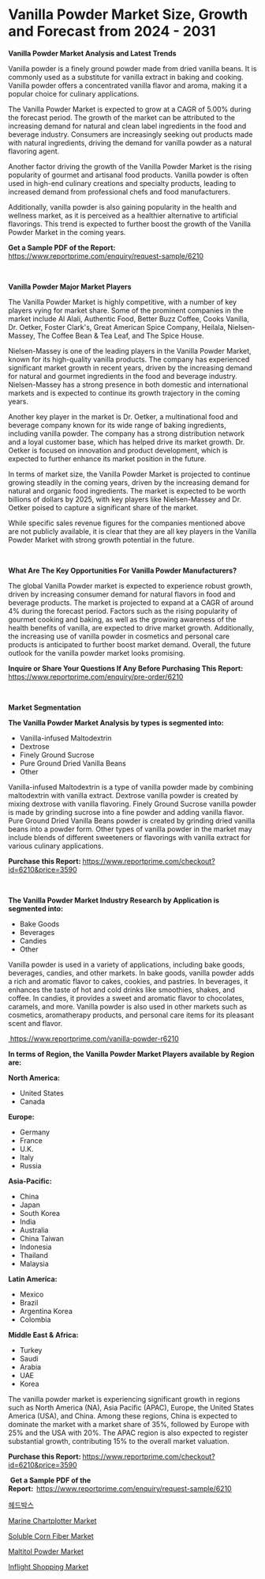 <p><h1>Vanilla Powder Market Size, Growth and Forecast from 2024 - 2031</h1></p><p><strong>Vanilla Powder Market Analysis and Latest Trends</strong></p>
<p><p>Vanilla powder is a finely ground powder made from dried vanilla beans. It is commonly used as a substitute for vanilla extract in baking and cooking. Vanilla powder offers a concentrated vanilla flavor and aroma, making it a popular choice for culinary applications.</p><p>The Vanilla Powder Market is expected to grow at a CAGR of 5.00% during the forecast period. The growth of the market can be attributed to the increasing demand for natural and clean label ingredients in the food and beverage industry. Consumers are increasingly seeking out products made with natural ingredients, driving the demand for vanilla powder as a natural flavoring agent.</p><p>Another factor driving the growth of the Vanilla Powder Market is the rising popularity of gourmet and artisanal food products. Vanilla powder is often used in high-end culinary creations and specialty products, leading to increased demand from professional chefs and food manufacturers.</p><p>Additionally, vanilla powder is also gaining popularity in the health and wellness market, as it is perceived as a healthier alternative to artificial flavorings. This trend is expected to further boost the growth of the Vanilla Powder Market in the coming years.</p></p>
<p><strong>Get a Sample PDF of the Report:&nbsp;</strong> <a href="https://www.reportprime.com/enquiry/request-sample/6210">https://www.reportprime.com/enquiry/request-sample/6210</a></p>
<p>&nbsp;</p>
<p><strong>Vanilla Powder Major Market Players</strong></p>
<p><p>The Vanilla Powder Market is highly competitive, with a number of key players vying for market share. Some of the prominent companies in the market include Al Alali, Authentic Food, Better Buzz Coffee, Cooks Vanilla, Dr. Oetker, Foster Clark's, Great American Spice Company, Heilala, Nielsen-Massey, The Coffee Bean & Tea Leaf, and The Spice House.</p><p>Nielsen-Massey is one of the leading players in the Vanilla Powder Market, known for its high-quality vanilla products. The company has experienced significant market growth in recent years, driven by the increasing demand for natural and gourmet ingredients in the food and beverage industry. Nielsen-Massey has a strong presence in both domestic and international markets and is expected to continue its growth trajectory in the coming years.</p><p>Another key player in the market is Dr. Oetker, a multinational food and beverage company known for its wide range of baking ingredients, including vanilla powder. The company has a strong distribution network and a loyal customer base, which has helped drive its market growth. Dr. Oetker is focused on innovation and product development, which is expected to further enhance its market position in the future.</p><p>In terms of market size, the Vanilla Powder Market is projected to continue growing steadily in the coming years, driven by the increasing demand for natural and organic food ingredients. The market is expected to be worth billions of dollars by 2025, with key players like Nielsen-Massey and Dr. Oetker poised to capture a significant share of the market.</p><p>While specific sales revenue figures for the companies mentioned above are not publicly available, it is clear that they are all key players in the Vanilla Powder Market with strong growth potential in the future.</p></p>
<p>&nbsp;</p>
<p><strong>What Are The Key Opportunities For Vanilla Powder Manufacturers?</strong></p>
<p><p>The global Vanilla Powder market is expected to experience robust growth, driven by increasing consumer demand for natural flavors in food and beverage products. The market is projected to expand at a CAGR of around 4% during the forecast period. Factors such as the rising popularity of gourmet cooking and baking, as well as the growing awareness of the health benefits of vanilla, are expected to drive market growth. Additionally, the increasing use of vanilla powder in cosmetics and personal care products is anticipated to further boost market demand. Overall, the future outlook for the vanilla powder market looks promising.</p></p>
<p><strong>Inquire or Share Your Questions If Any Before Purchasing This Report:</strong> <a href="https://www.reportprime.com/enquiry/pre-order/6210">https://www.reportprime.com/enquiry/pre-order/6210</a></p>
<p>&nbsp;</p>
<p><strong>Market Segmentation</strong></p>
<p><strong>The Vanilla Powder Market Analysis by types is segmented into:</strong></p>
<p><ul><li>Vanilla-infused Maltodextrin</li><li>Dextrose</li><li>Finely Ground Sucrose</li><li>Pure Ground Dried Vanilla Beans</li><li>Other</li></ul></p>
<p><p>Vanilla-infused Maltodextrin is a type of vanilla powder made by combining maltodextrin with vanilla extract. Dextrose vanilla powder is created by mixing dextrose with vanilla flavoring. Finely Ground Sucrose vanilla powder is made by grinding sucrose into a fine powder and adding vanilla flavor. Pure Ground Dried Vanilla Beans powder is created by grinding dried vanilla beans into a powder form. Other types of vanilla powder in the market may include blends of different sweeteners or flavorings with vanilla extract for various culinary applications.</p></p>
<p><strong>Purchase this Report:&nbsp;</strong><a href="https://www.reportprime.com/checkout?id=6210&price=3590">https://www.reportprime.com/checkout?id=6210&price=3590</a></p>
<p>&nbsp;</p>
<p><strong>The Vanilla Powder Market Industry Research by Application is segmented into:</strong></p>
<p><ul><li>Bake Goods</li><li>Beverages</li><li>Candies</li><li>Other</li></ul></p>
<p><p>Vanilla powder is used in a variety of applications, including bake goods, beverages, candies, and other markets. In bake goods, vanilla powder adds a rich and aromatic flavor to cakes, cookies, and pastries. In beverages, it enhances the taste of hot and cold drinks like smoothies, shakes, and coffee. In candies, it provides a sweet and aromatic flavor to chocolates, caramels, and more. Vanilla powder is also used in other markets such as cosmetics, aromatherapy products, and personal care items for its pleasant scent and flavor.</p></p>
<p><a href="https://www.reportprime.com/vanilla-powder-r6210">&nbsp;https://www.reportprime.com/vanilla-powder-r6210</a></p>
<p><strong>In terms of Region, the Vanilla Powder Market Players available by Region are:</strong></p>
<p>
    <p> <strong> North America: </strong>
        <ul>
            <li>United States</li>
            <li>Canada</li>
        </ul>
        </p> 
    <p> <strong> Europe: </strong>
        <ul>
            <li>Germany</li>
            <li>France</li>
            <li>U.K.</li>
            <li>Italy</li>
            <li>Russia</li>
        </ul>
        </p> 
    <p> <strong> Asia-Pacific: </strong>
        <ul>
            <li>China</li>
            <li>Japan</li>
            <li>South Korea</li>
            <li>India</li>
            <li>Australia</li>
            <li>China Taiwan</li>
            <li>Indonesia</li>
            <li>Thailand</li>
            <li>Malaysia</li>
        </ul>
        </p> 
    <p> <strong> Latin America: </strong>
        <ul>
            <li>Mexico</li>
            <li>Brazil</li>
            <li>Argentina Korea</li>
            <li>Colombia</li>
        </ul>
        </p> 
    <p> <strong> Middle East & Africa: </strong>
        <ul>
            <li>Turkey</li>
            <li>Saudi</li>
            <li>Arabia</li>
            <li>UAE</li>
            <li>Korea</li>
        </ul>
    </p>
    </p>
<p><p>The vanilla powder market is experiencing significant growth in regions such as North America (NA), Asia Pacific (APAC), Europe, the United States America (USA), and China. Among these regions, China is expected to dominate the market with a market share of 35%, followed by Europe with 25% and the USA with 20%. The APAC region is also expected to register substantial growth, contributing 15% to the overall market valuation.</p></p>
<p><strong>Purchase this Report: </strong><a href="https://www.reportprime.com/checkout?id=6210&price=3590">https://www.reportprime.com/checkout?id=6210&price=3590</a></p>
<p>&nbsp;<strong>Get a Sample PDF of the Report:&nbsp;&nbsp;</strong><a href="https://www.reportprime.com/enquiry/request-sample/6210">https://www.reportprime.com/enquiry/request-sample/6210</a></p>
<p><strong></strong></p>
<p><p><a href="https://medium.com/@boydsmitham726/%EA%B8%80%EB%A1%9C%EB%B2%8C-%ED%97%A4%EB%93%9C%EB%B0%95%EC%8A%A4-%EC%8B%9C%EC%9E%A5%EC%9D%98-%EA%B2%BD%ED%96%A5-%EC%98%88%EC%B8%A1-%EB%B0%8F-%EC%98%81%ED%96%A5-%EB%B6%84%EC%84%9D-2024-2031-%EC%9D%80-132-%ED%8E%98%EC%9D%B4%EC%A7%80%EC%97%90-%ED%8F%AC%ED%95%A8%EB%90%98%EC%96%B4-%EC%9E%88%EC%8A%B5%EB%8B%88%EB%8B%A4-2efba2c87e6a">헤드박스</a></p><p><a href="https://issuu.com/reportprime-2/docs/marine-chartplotter-market-size-2030.pptx">Marine Chartplotter Market</a></p><p><a href="https://github.com/mauripalmi/Market-Research-Report-List-4/blob/main/soluble-corn-fiber-market.md">Soluble Corn Fiber Market</a></p><p><a href="https://github.com/gulaimolin/Market-Research-Report-List-5/blob/main/maltitol-powder-market.md">Maltitol Powder Market</a></p><p><a href="https://issuu.com/reportprime-2/docs/inflight-shopping-market-size-2030.pptx">Inflight Shopping Market</a></p></p>